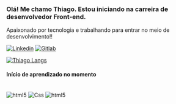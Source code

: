 
### Olá! Me chamo Thiago. Estou iniciando na carreira de desenvolvedor Front-end.
Apaixonado por tecnologia e trabalhando para entrar no meio de desenvolvimento!! 

[![Linkedin](https://img.shields.io/badge/LinkedIn-0077B5?style=for-the-badge&logo=linkedin&logoColor=white)](https://www.linkedin.com/in/thiago-dutra-107b4a213/)
[![Gitlab](https://img.shields.io/badge/GitLab-330F63?style=for-the-badge&logo=gitlab&logoColor=white)](https://gitlab.com/thiagoduutra)

[![Thiago Langs](https://github-readme-stats.vercel.app/api/top-langs/?username=thiagoduutra&layout=compact)](https://github.com/thiagoduutra/github-readme-stats)

#### Início de aprendizado no momento

<div style="display: inline_block"><br>
<img align="center" alt="html5" src="https://img.shields.io/badge/HTML5-E34F26?style=for-the-badge&logo=html5&logoColor=white" >
<img align="center" alt="Css" src="https://img.shields.io/badge/CSS3-1572B6?style=for-the-badge&logo=css3&logoColor=white" >
<img align="center" alt="html5" src="https://img.shields.io/badge/JavaScript-323330?style=for-the-badge&logo=javascript&logoColor=F7DF1E" >
</div><br>


